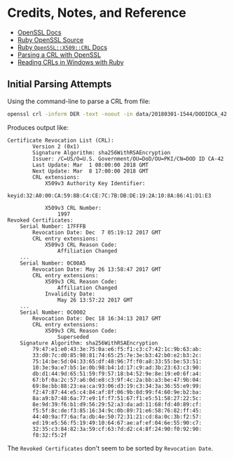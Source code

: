 # Credits, Notes, and Reference

  + [OpenSSL Docs](https://www.openssl.org/docs/man1.1.0/apps/crl.html)
  + [Ruby OpenSSL Source](https://github.com/ruby/openssl)
  + [Ruby `OpenSSL::X509::CRL` Docs](https://ruby-doc.org/stdlib-2.4.2/libdoc/openssl/rdoc/OpenSSL/X509/CRL.html)
  + [Parsing a CRL with OpenSSL](https://langui.sh/2010/01/10/parsing-a-crl-with-openssl/)
  + [Reading CRLs in Windows with Ruby](http://seanbachelder.me/2016/06/17/reading-crls-in-windows-with-ruby.html)

## Initial Parsing Attempts

Using the command-line to parse a CRL from file:

```sh
openssl crl -inform DER -text -noout -in data/20180301-1544/DODIDCA_42.crl
```

Produces output like:

```
Certificate Revocation List (CRL):
        Version 2 (0x1)
        Signature Algorithm: sha256WithRSAEncryption
        Issuer: /C=US/O=U.S. Government/OU=DoD/OU=PKI/CN=DOD ID CA-42
        Last Update: Mar  1 08:00:00 2018 GMT
        Next Update: Mar  8 17:00:00 2018 GMT
        CRL extensions:
            X509v3 Authority Key Identifier:
                keyid:32:A0:00:CA:59:8B:C4:CE:7C:7B:DB:DE:19:2A:10:8A:86:41:D1:E3

            X509v3 CRL Number:
                1997
Revoked Certificates:
    Serial Number: 17FFFB
        Revocation Date: Dec  7 05:19:12 2017 GMT
        CRL entry extensions:
            X509v3 CRL Reason Code:
                Affiliation Changed
    ...
    Serial Number: 0C00A5
        Revocation Date: May 26 13:58:47 2017 GMT
        CRL entry extensions:
            X509v3 CRL Reason Code:
                Affiliation Changed
            Invalidity Date:
                May 26 13:57:22 2017 GMT
    ...
    Serial Number: 0C0002
        Revocation Date: Dec 18 16:34:13 2017 GMT
        CRL entry extensions:
            X509v3 CRL Reason Code:
                Superseded
    Signature Algorithm: sha256WithRSAEncryption
        79:47:e1:e0:43:3e:75:0a:e6:f5:f1:c3:c7:42:1c:9b:63:ab:
        33:d0:7c:d0:85:98:81:74:65:25:7e:3e:b3:42:b0:e2:b3:2c:
        75:14:be:5d:04:33:65:df:48:96:7f:f0:a8:33:55:be:53:51:
        10:3e:9a:e7:b5:1e:0b:98:b4:1d:17:c9:ad:3b:23:63:c3:90:
        db:d1:44:9d:65:51:59:f9:57:18:b4:52:9e:8e:19:e0:6f:a4:
        67:bf:0a:2c:57:a6:0d:e8:c3:9f:4c:2a:bb:a3:be:47:9b:04:
        69:8e:bb:88:23:ea:ca:93:06:d3:19:c3:34:3a:36:55:e9:99:
        f2:47:87:44:e5:c4:84:af:8f:06:9b:8d:99:f4:60:9e:b2:ba:
        8a:a9:b7:48:6a:77:e9:1f:f7:51:67:f1:e5:51:58:27:22:5c:
        8e:9d:39:f6:b1:d9:56:29:52:a3:da:ad:11:68:fd:40:89:cf:
        f5:5f:8c:de:f3:85:16:34:9c:0b:89:71:e6:58:76:82:ff:45:
        44:40:9a:f7:6a:fa:db:4e:50:72:31:21:cd:8a:0c:3b:f2:57:
        ed:19:e5:56:f5:19:49:10:64:67:ae:af:ef:04:6e:55:90:c7:
        32:35:c3:84:82:3a:59:cf:63:7d:d2:c4:8f:24:90:f0:92:90:
        f8:32:f5:2f
```

The `Revoked Certificates` don't seem to be sorted by `Revocation Date`.
